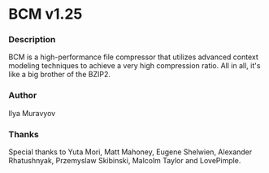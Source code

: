 # BCM v1.25

### Description
BCM is a high-performance file compressor that utilizes advanced context modeling techniques to achieve a very high compression ratio. All in all, it's like a big brother of the BZIP2.

### Author
Ilya Muravyov

### Thanks
Special thanks to Yuta Mori, Matt Mahoney, Eugene Shelwien, Alexander Rhatushnyak, Przemyslaw Skibinski, Malcolm Taylor and LovePimple.
